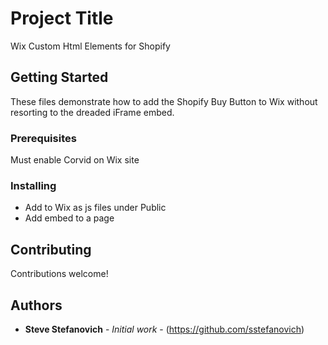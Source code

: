 # Project Title

Wix Custom Html Elements for Shopify

## Getting Started

These files demonstrate how to add the Shopify Buy Button to Wix without resorting to the dreaded iFrame embed.

### Prerequisites

Must enable Corvid on Wix site

### Installing

* Add to Wix as js files under Public
* Add embed to a page


## Contributing

Contributions welcome!

## Authors

* **Steve Stefanovich** - *Initial work* - (https://github.com/sstefanovich)

